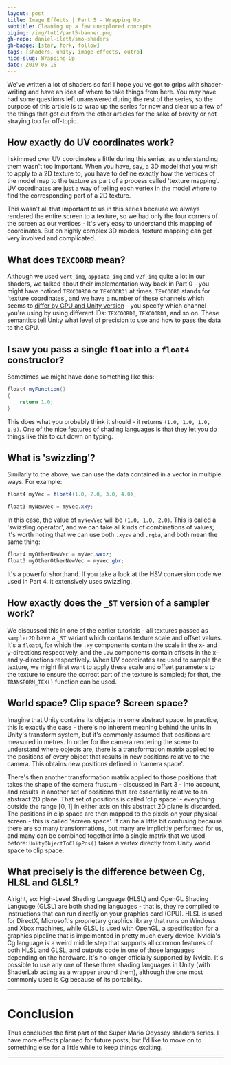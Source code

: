 ```yaml
---
layout: post
title: Image Effects | Part 5 - Wrapping Up
subtitle: Cleaning up a few unexplored concepts
bigimg: /img/tut1/part5-banner.png
gh-repo: daniel-ilett/smo-shaders
gh-badge: [star, fork, follow]
tags: [shaders, unity, image-effects, outro]
nice-slug: Wrapping Up
date: 2019-05-15
---
```


We've written a lot of shaders so far! I hope you've got to grips with shader-writing and have an idea of where to take things from here. You may have had some questions left unanswered during the rest of the series, so the purpose of this article is to wrap up the series for now and clear up a few of the things that got cut from the other articles for the sake of brevity or not straying too far off-topic.

## How exactly do UV coordinates work?

I skimmed over UV coordinates a little during this series, as understanding them wasn't too important. When you have, say, a 3D model that you wish to apply to a 2D texture to, you have to define exactly how the vertices of the model map to the texture as part of a process called 'texture mapping'. UV coordinates are just a way of telling each vertex in the model where to find the corresponding part of a 2D texture.

This wasn't all that important to us in this series because we always rendered the entire screen to a texture, so we had only the four corners of the screen as our vertices - it's very easy to understand this mapping of coordinates. But on highly complex 3D models, texture mapping can get very involved and complicated.

## What does `TEXCOORD` mean?

Although we used `vert_img`, `appdata_img` and `v2f_img` quite a lot in our shaders, we talked about their implementation way back in Part 0 - you might have noticed `TEXCOORD0` or `TEXCOORD1` at times. `TEXCOORD` stands for 'texture coordinates', and we have a number of these channels which seems to [differ by GPU and Unity version](https://forum.unity.com/threads/number-of-uv-channels-depending-on-platform.583966/) - you specify which channel you're using by using different IDs: `TEXCOORD0`, `TEXCOORD1`, and so on. These semantics tell Unity what level of precision to use and how to pass the data to the GPU.

## I saw you pass a single `float` into a `float4` constructor?

Sometimes we might have done something like this:

~~~glsl
float4 myFunction()
{
    return 1.0;
}
~~~

This does what you probably think it should - it returns `(1.0, 1.0, 1.0, 1.0)`. One of the nice features of shading languages is that they let you do things like this to cut down on typing.

## What is 'swizzling'?

Similarly to the above, we can use the data contained in a vector in multiple ways. For example:

~~~glsl
float4 myVec = float4(1.0, 2.0, 3.0, 4.0);

float3 myNewVec = myVec.xxy;
~~~

In this case, the value of `myNewVec` will be `(1.0, 1.0, 2.0)`. This is called a 'swizzling operator', and we can take all kinds of combinations of values; it's worth noting that we can use both `.xyzw` and `.rgba`, and both mean the same thing:

~~~glsl
float4 myOtherNewVec = myVec.wxxz;
float3 myOtherOtherNewVec = myVec.gbr;
~~~

It's a powerful shorthand. If you take a look at the HSV conversion code we used in Part 4, it extensively uses swizzling.

## How exactly does the `_ST` version of a sampler work?

We discussed this in one of the earlier tutorials - all textures passed as `sampler2D` have a `_ST` variant which contains texture scale and offset values. It's a `float4`, for which the `.xy` components contain the scale in the x- and y-directions respectively, and the `.zw` components contain offsets in the x- and y-directions respectively. When UV coordinates are used to sample the texture, we might first want to apply these scale and offset parameters to the texture to ensure the correct part of the texture is sampled; for that, the `TRANSFORM_TEX()` function can be used.

## World space? Clip space? Screen space?

Imagine that Unity contains its objects in some abstract space. In practice, this is exactly the case - there's no inherent meaning behind the units in Unity's transform system, but it's commonly assumed that positions are measured in metres. In order for the camera rendering the scene to understand where objects are, there is a transformation matrix applied to the positions of every object that results in new positions relative to the camera. This obtains new positions defined in 'camera space'.

There's then another transformation matrix applied to those positions that takes the shape of the camera frustum - discussed in Part 3 - into account, and results in another set of positions that are essentially relative to an abstract 2D plane. That set of positions is called 'clip space' - everything outside the range [0, 1] in either axis on this abstract 2D plane is discarded. The positions in clip space are then mapped to the pixels on your physical screen - this is called 'screen space'. It can be a little bit confusing because there are so many transformations, but many are implicitly performed for us, and many can be combined together into a single matrix that we used before: `UnityObjectToClipPos()` takes a vertex directly from Unity world space to clip space.

## What precisely is the difference between Cg, HLSL and GLSL?

Alright, so: High-Level Shading Language (HLSL) and OpenGL Shading Language (GLSL) are both shading languages - that is, they're compiled to instructions that can run directly on your graphics card (GPU). HLSL is used for DirectX, Microsoft's proprietary graphics library that runs on Windows and Xbox machines, while GLSL is used with OpenGL, a specification for a graphics pipeline that is impelmented in pretty much every device. Nvidia's Cg language is a weird middle step that supports all common features of both HLSL and GLSL, and outputs code in one of those languages depending on the hardware. It's no longer officially supported by Nvidia. It's possible to use any one of these three shading languages in Unity (with ShaderLab acting as a wrapper around them), although the one most commonly used is Cg because of its portability.

<hr/>

# Conclusion

Thus concludes the first part of the Super Mario Odyssey shaders series. I have more effects planned for future posts, but I'd like to move on to something else for a little while to keep things exciting.

<hr/>
